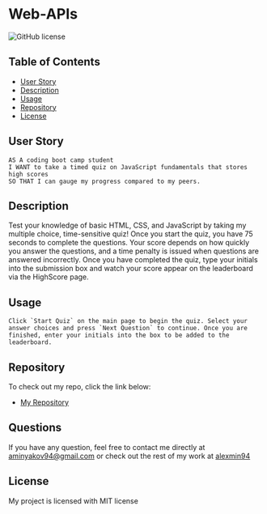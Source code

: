 # Web-APIs

![GitHub license](https://img.shields.io/badge/license-MIT-blue.svg)
  ## Table of Contents
  - [User Story](#userstory)
  - [Description](#description)
  - [Usage](#usage)
  - [Repository](#repository)
  - [License](#license)

  ## User Story
  ```
AS A coding boot camp student
I WANT to take a timed quiz on JavaScript fundamentals that stores high scores
SO THAT I can gauge my progress compared to my peers.
```

  ## Description
Test your knowledge of basic HTML, CSS, and JavaScript by taking my multiple choice, time-sensitive quiz! Once you start the quiz, you have 75 seconds to complete the questions. Your score depends on how quickly you answer the questions, and a time penalty is issued when questions are answered incorrectly. Once you have completed the quiz, type your initials into the submission box and watch your score appear on the leaderboard via the HighScore page.

## Usage
 ```
 Click `Start Quiz` on the main page to begin the quiz. Select your answer choices and press `Next Question` to continue. Once you are finished, enter your initials into the box to be added to the leaderboard.

  ```

  ## Repository
  To check out my repo, click the link below:
  - [My Repository](https://github.com/alexmin94/ORM)


  ## Questions
  If you have any question, feel free to contact me directly at aminyakov94@gmail.com
  or check out the rest of my work at [alexmin94](https://github.com/alexmin94) 

  ## License
  
  My project is licensed with MIT license